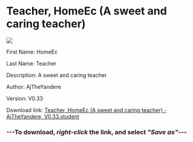 # Teacher, HomeEc (A sweet and caring teacher)

<img src = "https://raw.githubusercontent.com/Arbiter1223/Daigaku-Gurashi-Custom-Students/master/Students/Files/Teacher%2C%20HomeEc%20(A%20sweet%20and%20caring%20teacher).png">

First Name: HomeEc

Last Name: Teacher

Description: A sweet and caring teacher

Author: AjTheYandere

Version: V0.33

Download link: <a href="https://raw.githubusercontent.com/Arbiter1223/Daigaku-Gurashi-Custom-Students/master/Students/Files/Teacher%2C%20HomeEc%20(A%20sweet%20and%20caring%20teacher)%20-%20AjTheYandere%2C%20V0.33.student">Teacher, HomeEc (A sweet and caring teacher) - AjTheYandere, V0.33.student</a>

### ---**To download, _right-click_ the link, and select _"Save as"_**---
